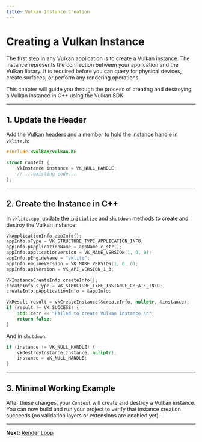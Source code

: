 ```yaml
---
title: Vulkan Instance Creation
---
```


# Creating a Vulkan Instance

The first step in any Vulkan application is to create a Vulkan instance. The instance represents the connection between your application and the Vulkan library. It is required before you can query for physical devices, create surfaces, or perform any rendering operations.

This chapter will guide you through the process of creating and destroying a Vulkan instance in C++ using the Vulkan SDK.

---

## 1. Update the Header

Add the Vulkan headers and a member to hold the instance handle in `vklite.h`:

```cpp
#include <vulkan/vulkan.h>

struct Context {
    VkInstance instance = VK_NULL_HANDLE;
    // ...existing code...
};
```

---

## 2. Create the Instance in C++

In `vklite.cpp`, update the `initialize` and `shutdown` methods to create and destroy the Vulkan instance:

```cpp
VkApplicationInfo appInfo{};
appInfo.sType = VK_STRUCTURE_TYPE_APPLICATION_INFO;
appInfo.pApplicationName = appName.c_str();
appInfo.applicationVersion = VK_MAKE_VERSION(1, 0, 0);
appInfo.pEngineName = "vklite";
appInfo.engineVersion = VK_MAKE_VERSION(1, 0, 0);
appInfo.apiVersion = VK_API_VERSION_1_3;

VkInstanceCreateInfo createInfo{};
createInfo.sType = VK_STRUCTURE_TYPE_INSTANCE_CREATE_INFO;
createInfo.pApplicationInfo = &appInfo;

VkResult result = vkCreateInstance(&createInfo, nullptr, &instance);
if (result != VK_SUCCESS) {
    std::cerr << "Failed to create Vulkan instance!\n";
    return false;
}
```

And in `shutdown`:

```cpp
if (instance != VK_NULL_HANDLE) {
    vkDestroyInstance(instance, nullptr);
    instance = VK_NULL_HANDLE;
}
```

---

## 3. Minimal Working Example

After these changes, your `Context` will create and destroy a Vulkan instance. You can now build and run your project to verify that instance creation succeeds (no validation layers or extensions are enabled yet).

---

**Next:** [Render Loop]()
